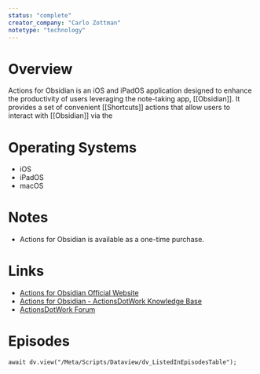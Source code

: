 ```yaml
---
status: "complete"
creator_company: "Carlo Zottman"
notetype: "technology"
---
```

# Overview
Actions for Obsidian is an iOS and iPadOS application designed to enhance the productivity of users leveraging the note-taking app, [[Obsidian]]. It provides a set of convenient [[Shortcuts]] actions that allow users to interact with [[Obsidian]] via the 

# Operating Systems

- iOS
- iPadOS
- macOS

# Notes
- Actions for Obsidian is available as a one-time purchase.

# Links
- [Actions for Obsidian Official Website](https://actions.work/actions-for-obsidian)
- [Actions for Obsidian - ActionsDotWork Knowledge Base](https://support.actions.work/collection/1-actions-for-obsidian)
- [ActionsDotWork Forum](https://forum.actions.work)

# Episodes
```dataviewjs
await dv.view("/Meta/Scripts/Dataview/dv_ListedInEpisodesTable");
```
